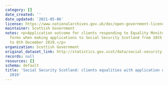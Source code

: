 ```yaml
---
category: []
date_created: ''
date_updated: '2021-05-06'
license: https://www.nationalarchives.gov.uk/doc/open-government-licence/version/3/
maintainer: Scottish Government
notes: <p>Application outcome for clients responding to Equality Monitoring and Feedback
  forms when making applications to Social Security Scotland from 10th December 2018
  to 8th December 2019.</p>
organization: Scottish Government
original_dataset_link: http://statistics.gov.scot/data/social-security-scotland-clients-equalities-with-application-outcome-to-december-2019
records: null
resources: []
schema: default
title: 'Social Security Scotland: clients equalities with application outcome to December
  2019'
---
```

